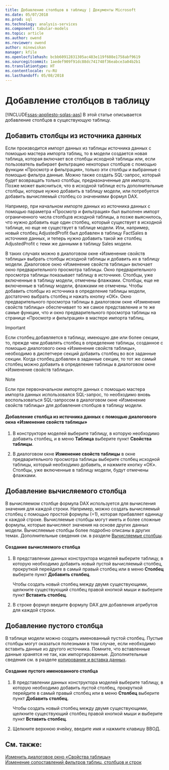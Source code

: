 ```yaml
---
title: Добавление столбцов в таблицу | Документы Microsoft
ms.date: 05/07/2018
ms.prod: sql
ms.technology: analysis-services
ms.component: tabular-models
ms.topic: article
ms.author: owend
ms.reviewer: owend
author: minewiskan
manager: kfile
ms.openlocfilehash: bcbb60912831305ac483e119f608e1758abf9619
ms.sourcegitcommit: 1aedef909f91dc88dc741748f36eabce3a04b2b1
ms.translationtype: HT
ms.contentlocale: ru-RU
ms.lasthandoff: 05/08/2018
---
```

# <a name="add-columns-to-a-table"></a>Добавление столбцов в таблицу
[!INCLUDE[ssas-appliesto-sqlas-aas](../../includes/ssas-appliesto-sqlas-aas.md)]
  В этой статье описывается добавление столбцов в существующую таблицу.  
  
## <a name="add-columns-from-the-datasource"></a>Добавить столбцы из источника данных  
 Если производится импорт данных из таблицы источника данных с помощью мастера импорта таблиц, то в модели создается новая таблица, которая включает все столбцы исходной таблицы или, если пользователь выбирает фильтрацию некоторых столбцов с помощью функции «Просмотр и фильтрация», только эти столбцы и выбранные с помощью фильтра данные. Можно также создать SQL-запрос, который будет возвращать только столбцы, предназначенные для импорта. Позже может выясниться, что в исходной таблице есть дополнительные столбцы, которые нужно добавить в таблицу модели, или потребуется добавить вычисляемый столбец со значениями формул DAX.  
  
 Например, при начальном импорте данных из источника данных с помощью параметра «Просмотр и фильтрация» был выполнен импорт ограниченного числа столбцов исходной таблицы, а позже выяснилось, что нужно добавить еще один столбец, который существует в исходной таблице, но еще не существует в таблице модели. Или, например, новый столбец AdjustedProfit был добавлен в таблицу FactSales в источнике данных, и теперь нужно добавить такой же столбец AdjustedProfit с теми же данными в таблицу Sales модели.  
  
 В таких случаях можно в диалоговом окне «Изменение свойств таблицы» выбрать столбцы исходной таблицы и добавить их в таблицу модели. Диалоговое окно «Изменение свойств таблицы» включает окно предварительного просмотра таблицы. Окно предварительного просмотра таблицы показывает таблицу в источнике. Столбцы, уже включенные в таблицу модели, отмечены флажками. Столбцы, еще не включенные в таблицу модели, флажками не отмечены. Чтобы добавить столбцы из источника в определение таблицы модели, достаточно выбрать столбец и нажать кнопку «ОК». Окно предварительного просмотра таблицы в диалоговом окне «Изменение свойств таблицы» обеспечивает то же самое представление и те же самые функции, что и окно предварительного просмотра таблицы на странице «Просмотр и фильтрация» в мастере импорта таблиц.  
  
> [!IMPORTANT]  
>  Если столбец добавляется в таблицу, имеющую две или более секции, то, прежде чем добавлять столбец в определение таблицы, созданное с помощью диалогового окна «Изменение свойств таблицы», необходимо в диспетчере секций добавить столбец во все заданные секции. Когда столбец добавлен в заданные секции, то тот же самый столбец можно добавить в определение таблицы в диалоговом окне «Изменение свойств таблицы».  
  
> [!NOTE]  
>  Если при первоначальном импорте данных с помощью мастера импорта данных использовался SQL-запрос, то необходимо вновь воспользоваться SQL-запросом в диалоговом окне «Изменение свойств таблицы» для добавления столбцов в таблицу модели.  
  
#### <a name="to-add-a-column-from-the-data-source-by-using-the-edit-table-properties-dialog-box"></a>Добавление столбца из источника данных с помощью диалогового окна «Изменение свойств таблицы»  
  
1.  В конструкторе моделей выберите таблицу, в которую необходимо добавить столбец, и в меню **Таблица** выберите пункт  **Свойства таблицы**.  
  
2.  В диалоговом окне **Изменение свойств таблицы** в окне предварительного просмотра таблицы выберите столбец исходной таблицы, который необходимо добавить, и нажмите кнопку «ОК». Столбцы, уже включенные в таблицу модели, будут отмечены флажками.  
  
## <a name="add-a-calculated-column"></a>Добавление вычисляемого столбца  
 В вычисляемом столбце формула DAX используется для вычисления значения для каждой строки. Например, можно создать вычисляемый столбец с помощью простой формулы (=1), которая прибавляет единицу к каждой строке. Вычисляемые столбцы могут иметь и более сложные формулы, которые вычисляют значения на основе других данных модели. Вычисляемые столбцы более подробно описаны в других темах. Дополнительные сведения см. в разделе [Вычисляемые столбцы](../../analysis-services/tabular-models/ssas-calculated-columns.md).  
  
#### <a name="to-create-a-calculated-column"></a>Создание вычисляемого столбца  
  
1.  В представлении данных конструктора моделей выберите таблицу, в которую необходимо добавить новый пустой вычисляемый столбец, прокруткой перейдите в самый правый столбец или в меню **Столбец** выберите пункт **Добавить столбец**.  
  
     Чтобы создать новый столбец между двумя существующими, щелкните существующий столбец правой кнопкой мыши и выберите пункт **Вставить столбец**.  
  
2.  В строке формул введите формулу DAX для добавления атрибутов для каждой строки.  
  
## <a name="add-a-blank-column"></a>Добавление пустого столбца  
 В таблице модели можно создать именованный пустой столбец. Пустые столбцы могут оказаться полезными в том случае, если необходимо вставить данные из другого источника. Помните, что вставленные данные хранятся не так, как импортированные. Дополнительные сведения см. в разделе [копирование и вставка данных](../../analysis-services/tabular-models/ssas-import-data-copy-and-paste-data.md).  
  
#### <a name="to-create-a-named-blank-column"></a>Создание пустого именованного столбца  
  
1.  В представлении данных конструктора моделей выберите таблицу, в которую необходимо добавить пустой столбец, прокруткой перейдите в самый правый столбец или в меню **Столбец** выберите пункт **Добавить столбец**.  
  
     Чтобы создать новый столбец между двумя существующими, щелкните существующий столбец правой кнопкой мыши и выберите пункт **Вставить столбец**.  
  
2.  Щелкните верхнюю ячейку, введите имя и нажмите клавишу ВВОД.  
  
## <a name="see-also"></a>См. также:  
 [Изменить диалоговое окно «Свойства таблицы»](http://msdn.microsoft.com/library/8d913e83-7246-44cc-8fc7-31729023c0d8)   
 [Изменение сопоставлений фильтров таблиц, столбцов и строк](../../analysis-services/tabular-models/change-table-column-or-row-filter-mappings-ssas-tabular.md)  
  
  
